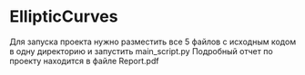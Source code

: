 # EllipticCurves
Для запуска проекта нужно разместить все 5 файлов с исходным кодом в одну директорию и запустить main_script.py
Подробный отчет по проекту находится в файле Report.pdf
